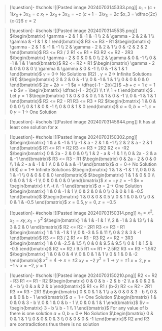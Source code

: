 
> [!question]- #schols  ![[Pasted image 20240703145333.png]]
$x_1 + (c+1)x_3 + 3x_4 = c$
$x_1 + 3x_3 + 3x_4 = -c$
$(c+1 - 3)x_3 = 2c$
$x_3 = \dfrac{2c}{c-2}$
$c = 2$ 

> [!question]- #schols ![[Pasted image 20240703145535.png]]
$\begin{bmatrix} \gamma - 2 & 1 & -1 & -1 \\ 2 & \gamma - 2 & 2 & 1 \\ \gamma & -1 & 1 & 1 \end{bmatrix}$
R3 <= R3 - R1
$\begin{bmatrix} \gamma - 2 & 1 & -1 & -1 \\ 2 & \gamma - 2 & 2 & 1 \\ 0 & -2 & 2 & 2 \end{bmatrix}$
R3 <= R3 / 2
R1 <= R1 + R3
R2 <= R2 - 2R3
$\begin{bmatrix} \gamma - 2 & 0 & 0 & 0 \\ 2 & \gamma & 0 & -1 \\ 0 & -1 & 1 & 1 \end{bmatrix}$
R2 <= R2 + R1
$\begin{bmatrix} \gamma - 2 & 0 & 0 & 0 \\ \gamma & \gamma & 0 & -1 \\ 0 & -1 & 1 & 1 \end{bmatrix}$
$\gamma = 0 \to$ No Solutions (R2)
.
$\gamma = 2 \to$ Infinite Solutions (R1)
$\begin{bmatrix} 2 & 2 & 0 & -1 \\ 0 & -1 & 1 & 1 \\ 0 & 0 & 0 & 0 \end{bmatrix}$
$2a + 2b = -1$
$a = \dfrac{-1 - 2b}{2}$
$-b + c = 1$
$c = 1+b$
 $v = \begin{bmatrix} \dfrac{-1 - 2t}{2} \\ t \\ 1 + t \end{bmatrix}$ 
.
Let $\gamma = 1$
$\begin{bmatrix} 1 & 0 & 0 & 0 \\ 1 & 1 & 0 & -1 \\ 0 & -1 & 1 & 1 \end{bmatrix}$
R2 <= R2 - R1
R3 <= R3 + R2
$\begin{bmatrix} 1 & 0 & 0 & 0 \\ 0 & 1 & 0 & -1 \\ 0 & 0 & 1 & 0 \end{bmatrix}$
$a = 0, b = -1, c = 0$
$\gamma = 1 \to$ One Solution

> [!question]- #schols ![[Pasted image 20240703145644.png]]
 It has at least one solution for $\mathbf{x}$ 

> [!question]- #schols  ![[Pasted image 20240703150302.png]]
$\begin{bmatrix} 1 & a & -1 & 1 \\ -1 & a - 2 & 1 & -1 \\ 2 & 2 & a - 2 & 1 \end{bmatrix}$
R1 <= R1 + R2
R3 <= R3 + 2R2 
R2 <= -R2
$\begin{bmatrix} 0 & 2a - 2 & 0 & 0 \\ 1 & 2 - a & -1 & 1 \\ 0 & 2a - 2 & a & -1 \end{bmatrix}$
R3 <= R3 - R1
$\begin{bmatrix} 0 & 2a - 2 & 0 & 0 \\ 1 & 2 - a & -1 & 1 \\ 0 & 0 & a & -1 \end{bmatrix}$
$a = 0 \to$ No Solution (R3)
$a = 1 \to$ Infinite Solutions
$\begin{bmatrix} 1 & 1 & -1 & 1 \\ 0 & 0 & 1 & -1 \\ 0 & 0 & 0 & 0 \end{bmatrix}$
$\begin{bmatrix} 1 & 1 & 0 & 0 \\ 0 & 0 & 1 & -1 \\ 0 & 0 & 0 & 0 \end{bmatrix}$
$x = -y$
$z = -1$
 $v = \begin{bmatrix} t \\ -t \\ -1 \end{bmatrix}$ 
$a = 2 \to$ One Solution
$\begin{bmatrix} 1 & 0 & -1 & 1 \\ 0 & 2 & 0 & 0 \\ 0 & 0 & 1 & -0.5 \end{bmatrix}$
$\begin{bmatrix} 1 & 0 & 0 & 0.5 \\ 0 & 1 & 0 & 0 \\ 0 & 0 & 1 & -0.5 \end{bmatrix}$
$x = 0.5, y = 0, z = -0.5$ 

> [!question]- #schols  ![[Pasted image 20240703150314.png]]
$x_1 = x^2, x_2 = xy, x_3 = y^2$
$\begin{bmatrix} 1 & 1 & -1 & 1 \\ 2 & -1 & 3 & 13 \\ 1 & 3 & 2 & 0 \end{bmatrix}$
R2 <= R2 - 2R1
R3 <= R3 - R1
$\begin{bmatrix} 1 & 1 & -1 & 1 \\ 0 & -3 & 5 & 11 \\ 0 & 2 & 3 & -1 \end{bmatrix}$
R3 <= R3 / 2
R1 <= R1 - R3
R2 <= R2 + 3R3
$\begin{bmatrix} 1 & 0 & -2.5 & 1.5 \\ 0 & 0 & 9.5 & 9.5 \\ 0 & 1 & 1.5 & -0.5 \end{bmatrix}$
R2 <= R2 / 9.5
R1 <= R1 + 2.5R2
R3 <= R3 - 1.5R2
$\begin{bmatrix} 1 & 0 & 0 & 4 \\ 0 & 0 & 1 & 1 \\ 0 & 1 & 0 & -2 \end{bmatrix}$
$x^2 = 4 \to x = \pm 2$
 $xy = -2$ 
 $y^2 = 1 \to y = \pm 1$ 
$x = 2, y=-1 \lor x=-2, y=1$ 

> [!question]- #schols  ![[Pasted image 20240703150210.png]]
R2 <= R2 - R3
R1 <= R1 - R2
$\begin{bmatrix} 0 & 0 & b - 2 & b -2 \\ a & 0 & 2 & 4 - b \\ 0 & a & 2 & b \end{bmatrix}$
R1 <= R1 / (b-2)
R2 <= R2 - 2R1
R3 <= R3 - 2R1
 $\begin{bmatrix} 0 & 0 & 1 & 1 \\ a & 0 & 0 & 3 - b \\ 0 & a & 0 & b - 1 \end{bmatrix}$ 
$a = 1 \to$ One Solution
$\begin{bmatrix} 1 & 0 & 0 & 3 - b \\ 0 & 1 & 0 & b - 1 \\ 0 & 0 & 1 & 1 \end{bmatrix}$
$v = \begin{bmatrix} 3 - b \\ b - 1 \\ 1 \end{bmatrix}$
For any value of b there is one solution
$a = 0, b =0 \to$ No Solution
$\begin{bmatrix} 0 & 0 & 1 & 1 \\ 0 & 0 & 0 & 3 \\ 0 & 0 & 0 & -1 \end{bmatrix}$
R2 and R3 are contradictions thus there is no solution

